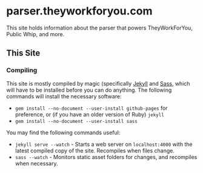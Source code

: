 # parser.theyworkforyou.com

This site holds information about the parser that powers TheyWorkForYou, Public
Whip, and more.

## This Site

### Compiling

This site is mostly compiled by magic (specifically
[Jekyll](http://jekyllrb.com/) and [Sass](http://sass-lang.com/), which will
have to be installed before you can do anything. The following commands will
install the necessary software:

* `gem install --no-document --user-install github-pages` for preference, or
  (if you have an older version of Ruby) `jekyll`
* `gem install --no-document --user-install sass`

You may find the following commands useful:

* `jekyll serve --watch` - Starts a web server on `localhost:4000` with the
  latest compiled copy of the site. Recompiles when files change.
* `sass --watch` - Monitors static asset folders for changes, and recompiles
  when necessary.
